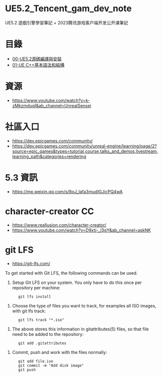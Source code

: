 # UE5.2_Tencent_gam_dev_note
UE5.2 遊戲引擎學習筆記 + 2023腾讯游戏客户端开发公开课筆記

# 目錄
- [00-UE5.2源碼編譯與安裝](Note\00-UE5.2源碼編譯與安裝.md)
- [01-UE C++基本語法和結構](Note\01-UE%20C++基本語法和結構.md)

# 資源
- https://www.youtube.com/watch?v=k-zMkzmduqI&ab_channel=UnrealSensei

# 社區入口
- https://dev.epicgames.com/community/
- https://dev.epicgames.com/community/unreal-engine/learning/page/2?source=epic_games&types=tutorial,course,talks_and_demos,livestream,learning_path&categories=rendering

# 5.3 資訊
- https://mp.weixin.qq.com/s/8oJ_lafa3mudIGJicPQ4wA

# character-creator CC
- https://www.reallusion.com/character-creator/
- https://www.youtube.com/watch?v=D9xtj-_l3gY&ab_channel=askNK

# git LFS
- https://git-lfs.com/

To get started with Git LFS, the following commands can be used.

1. Setup Git LFS on your system. You only have to do this once per
  repository per machine:

```
      git lfs install
```

1. Choose the type of files you want to track, for examples all ISO
  images, with git lfs track:

```
      git lfs track "*.iso"
```

1. The above stores this information in gitattributes(5) files, so
  that file need to be added to the repository:
  
```
      git add .gitattributes
```

1. Commit, push and work with the files normally:
  
```
      git add file.iso
      git commit -m "Add disk image"
      git push
```
